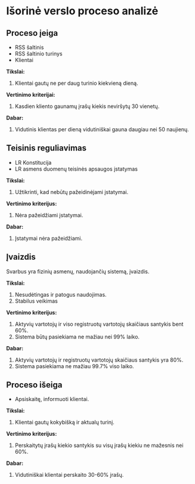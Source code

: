 # Išorinė verslo proceso analizė

## Proceso įeiga

* RSS šaltinis
* RSS šaltinio turinys
* Klientai

**Tikslai:**

1. Klientai gautų ne per daug turinio kiekvieną dieną.

**Vertinimo kriterijai:**

1. Kasdien kliento gaunamų įrašų kiekis neviršytų 30 vienetų.

**Dabar:**

1. Vidutinis klientas per dieną vidutiniškai gauna daugiau nei 50 naujienų.

## Teisinis reguliavimas

* LR Konstitucija
* LR asmens duomenų teisinės apsaugos įstatymas

**Tikslai:**

1. Užtikrinti, kad nebūtų pažeidinėjami įstatymai.

**Vertinimo kriterijus:**

1. Nėra pažeidžiami įstatymai.

**Dabar:**

1. Įstatymai nėra pažeidžiami.

## Įvaizdis

Svarbus yra fizinių asmenų, naudojančių sistemą, įvaizdis.

**Tikslai:**

1. Nesudėtingas ir patogus naudojimas.
2. Stabilus veikimas

**Vertinimo kriterijus:**

1. Aktyvių vartotojų ir viso registruotų vartotojų skaičiaus santykis bent 60%.
2. Sistema būtų pasiekiama ne mažiau nei 99% laiko.

**Dabar:**

1. Aktyvių vartotojų ir registruotų vartotojų skaičiaus santykis yra 80%.
2. Sistema pasiekiama ne mažiau 99.7% viso laiko.

## Proceso išeiga

* Apsiskaitę, informuoti klientai.

**Tikslai:**

1. Klientai gautų kokybišką ir aktualų turinį.

**Vertinimo kriterijus:**

1. Perskaitytų įrašų kiekio santykis su visų įrašų kiekiu ne mažesnis nei 60%.

**Dabar:**

1. Vidutiniškai klientai perskaito 30-60% įrašų.

